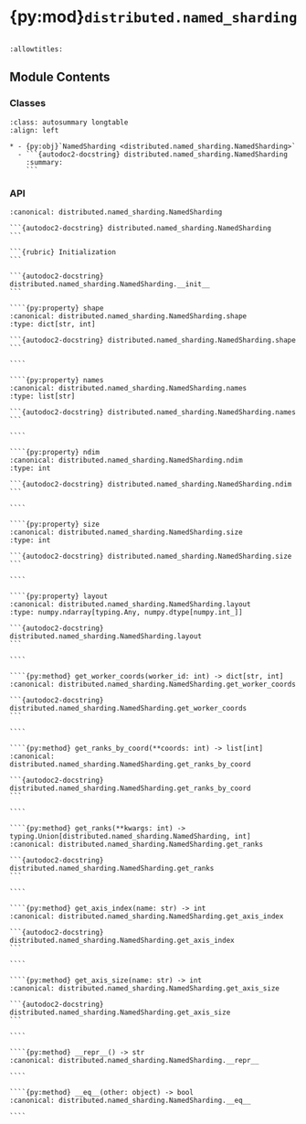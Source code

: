 # {py:mod}`distributed.named_sharding`

```{py:module} distributed.named_sharding
```

```{autodoc2-docstring} distributed.named_sharding
:allowtitles:
```

## Module Contents

### Classes

````{list-table}
:class: autosummary longtable
:align: left

* - {py:obj}`NamedSharding <distributed.named_sharding.NamedSharding>`
  - ```{autodoc2-docstring} distributed.named_sharding.NamedSharding
    :summary:
    ```
````

### API

`````{py:class} NamedSharding(layout: typing.Sequence[typing.Any] | numpy.ndarray, names: list[str])
:canonical: distributed.named_sharding.NamedSharding

```{autodoc2-docstring} distributed.named_sharding.NamedSharding
```

```{rubric} Initialization
```

```{autodoc2-docstring} distributed.named_sharding.NamedSharding.__init__
```

````{py:property} shape
:canonical: distributed.named_sharding.NamedSharding.shape
:type: dict[str, int]

```{autodoc2-docstring} distributed.named_sharding.NamedSharding.shape
```

````

````{py:property} names
:canonical: distributed.named_sharding.NamedSharding.names
:type: list[str]

```{autodoc2-docstring} distributed.named_sharding.NamedSharding.names
```

````

````{py:property} ndim
:canonical: distributed.named_sharding.NamedSharding.ndim
:type: int

```{autodoc2-docstring} distributed.named_sharding.NamedSharding.ndim
```

````

````{py:property} size
:canonical: distributed.named_sharding.NamedSharding.size
:type: int

```{autodoc2-docstring} distributed.named_sharding.NamedSharding.size
```

````

````{py:property} layout
:canonical: distributed.named_sharding.NamedSharding.layout
:type: numpy.ndarray[typing.Any, numpy.dtype[numpy.int_]]

```{autodoc2-docstring} distributed.named_sharding.NamedSharding.layout
```

````

````{py:method} get_worker_coords(worker_id: int) -> dict[str, int]
:canonical: distributed.named_sharding.NamedSharding.get_worker_coords

```{autodoc2-docstring} distributed.named_sharding.NamedSharding.get_worker_coords
```

````

````{py:method} get_ranks_by_coord(**coords: int) -> list[int]
:canonical: distributed.named_sharding.NamedSharding.get_ranks_by_coord

```{autodoc2-docstring} distributed.named_sharding.NamedSharding.get_ranks_by_coord
```

````

````{py:method} get_ranks(**kwargs: int) -> typing.Union[distributed.named_sharding.NamedSharding, int]
:canonical: distributed.named_sharding.NamedSharding.get_ranks

```{autodoc2-docstring} distributed.named_sharding.NamedSharding.get_ranks
```

````

````{py:method} get_axis_index(name: str) -> int
:canonical: distributed.named_sharding.NamedSharding.get_axis_index

```{autodoc2-docstring} distributed.named_sharding.NamedSharding.get_axis_index
```

````

````{py:method} get_axis_size(name: str) -> int
:canonical: distributed.named_sharding.NamedSharding.get_axis_size

```{autodoc2-docstring} distributed.named_sharding.NamedSharding.get_axis_size
```

````

````{py:method} __repr__() -> str
:canonical: distributed.named_sharding.NamedSharding.__repr__

````

````{py:method} __eq__(other: object) -> bool
:canonical: distributed.named_sharding.NamedSharding.__eq__

````

`````
